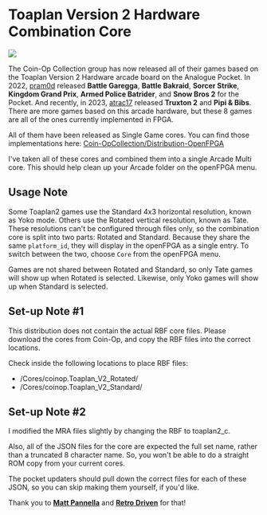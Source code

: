 # Toaplan Version 2 Hardware Combination Core

<img src="/toaplan2_complete/Cores/coinop.Toaplan_V2_Rotated/toaplan_c.png" />

The Coin-Op Collection group has now released all of their games based on the Toaplan Version 2 Hardware arcade board on the Analogue Pocket. In 2022, <a href="https://github.com/psomashekar">pram0d</a> released <b>Battle Garegga</b>, <b>Battle Bakraid</b>, <b>Sorcer Strike</b>, <b>Kingdom Grand Prix</b>, <b>Armed Police Batrider</b>, and <b>Snow Bros 2</b> for the Pocket. And recently, in 2023, <a href="https://github.com/atrac17">atrac17</a> released <b>Truxton 2</b> and <b>Pipi & Bibs</b>. There are more games based on this arcade hardware, but these 8 games are all of the ones currently implemented in FPGA.

All of them have been released as Single Game cores. You can find those implementations here: <a href="https://github.com/Coin-OpCollection/Distribution-OpenFPGA">Coin-OpCollection/Distribution-OpenFPGA</a>

I've taken all of these cores and combined them into a single Arcade Multi core. This should help clean up your Arcade folder on the openFPGA menu.

## Usage Note

Some Toaplan2 games use the Standard 4x3 horizontal resolution, known as Yoko mode. Others use the Rotated vertical resolution, known as Tate. These resolutions can't be configured through files only, so the combination core is split into two parts: Rotated and Standard. Because they share the same `platform_id`, they will display in the openFPGA as a single entry. To switch between the two, choose `Core` from the openFPGA menu.

Games are not shared between Rotated and Standard, so only Tate games will show up when Rotated is selected. Likewise, only Yoko games will show up when Standard is selected.

## Set-up Note #1

This distribution does not contain the actual RBF core files. Please download the cores from Coin-Op, and copy the RBF files into the correct locations.

Check inside the following locations to place RBF files:
- /Cores/coinop.Toaplan_V2_Rotated/
- /Cores/coinop.Toaplan_V2_Standard/

## Set-up Note #2

I modified the MRA files slightly by changing the RBF to toaplan2_c. 

Also, all of the JSON files for the core are expected the full set name, rather than a truncated 8 character name. So, you won't be able to do a straight ROM copy from your current cores.

The pocket updaters should pull down the correct files for each of these JSON, so you can skip making them yourself, if you'd like.

Thank you to <b><a href="https://github.com/mattpannella">Matt Pannella</a></b> and <b><a href="https://github.com/retrodriven">Retro Driven</a></b> for that!

